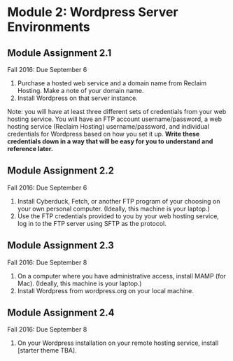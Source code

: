 # Module 2: Wordpress Server Environments

## Module Assignment 2.1

Fall 2016: Due September 6

1. Purchase a hosted web service and a domain name from Reclaim Hosting. Make a note of your domain name. 
2. Install Wordpress on that server instance.

Note: you will have at least three different sets of credentials from your web hosting service. You will have an FTP account username/password, a web hosting service (Reclaim Hosting) username/password, and individual credentials for Wordpress based on how you set it up. **Write these credentials down in a way that will be easy for you to understand and reference later.**

## Module Assignment 2.2

Fall 2016: Due September 6

1. Install Cyberduck, Fetch, or another FTP program of your choosing on your own personal computer. (Ideally, this machine is your laptop.)
2. Use the FTP credentials provided to you by your web hosting service, log in to the FTP server using SFTP as the protocol. 

## Module Assignment 2.3

Fall 2016: Due September 8

1. On a computer where you have administrative access, install MAMP (for Mac). (Ideally, this machine is your laptop.) 
2. Install Wordpress from wordpress.org on your local machine.

## Module Assignment 2.4

Fall 2016: Due September 8

1. On your Wordpress installation on your remote hosting service, install [starter theme TBA].